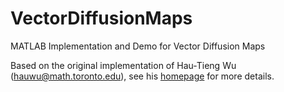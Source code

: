 # VectorDiffusionMaps
MATLAB Implementation and Demo for Vector Diffusion Maps

Based on the original implementation of Hau-Tieng Wu (hauwu@math.toronto.edu), see his [homepage](https://sites.google.com/site/hautiengwu/home/download) for more details.
